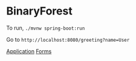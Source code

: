 # BinaryForest

To run, `./mvnw spring-boot:run`

Go to `http://localhost:8080/greeting?name=User`

[Application](https://spring.io/guides/gs/spring-boot/)
[Forms](https://spring.io/guides/gs/handling-form-submission/)